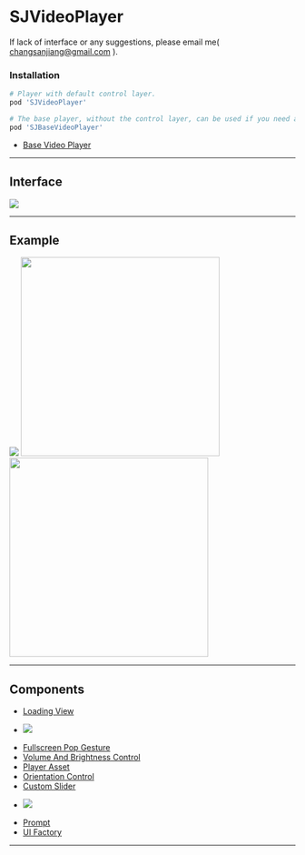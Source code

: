 # SJVideoPlayer

If lack of interface or any suggestions, please email me( changsanjiang@gmail.com ).

### Installation
```ruby
# Player with default control layer.
pod 'SJVideoPlayer'

# The base player, without the control layer, can be used if you need a custom control layer.
pod 'SJBaseVideoPlayer'
```
- [Base Video Player](https://github.com/changsanjiang/SJBaseVideoPlayer)

___

## Interface
<img src="https://github.com/changsanjiang/SJBaseVideoPlayer/blob/master/Project/SJBaseVideoPlayer.png" />

___

## Example
<img src="https://github.com/changsanjiang/SJVideoPlayer/blob/master/SJVideoPlayerProject/SJVideoPlayerProject/preview.gif" /> <img src="https://github.com/changsanjiang/SJVideoPlayer/blob/master/SJVideoPlayerProject/SJVideoPlayerProject/nested.gif" width=350 /> <img src="https://github.com/changsanjiang/SJVideoPlayer/blob/master/SJVideoPlayerProject/SJVideoPlayerProject/ex2.gif" width=350 />

___

## Components
* [Loading View](https://github.com/changsanjiang/SJLoadingView)
- <img src="https://github.com/changsanjiang/SJVideoPlayer/blob/master/SJVideoPlayerProject/SJVideoPlayerProject/loading.gif" />
* [Fullscreen Pop Gesture](https://github.com/changsanjiang/SJFullscreenPopGesture)<br/>
* [Volume And Brightness Control](https://github.com/changsanjiang/SJVolBrigControl)
* [Player Asset](https://github.com/changsanjiang/SJVideoPlayerAssetCarrier)
* [Orientation Control](https://github.com/changsanjiang/SJOrentationObserver)
* [Custom Slider](https://github.com/changsanjiang/SJSlider)
- <img src="https://github.com/changsanjiang/SJVideoPlayer/blob/master/SJVideoPlayerProject/SJVideoPlayerProject/slider.gif" />
* [Prompt](https://github.com/changsanjiang/SJPrompt)
* [UI Factory](https://github.com/changsanjiang/SJUIFactory)
___
